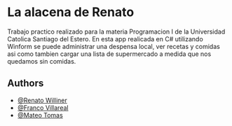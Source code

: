 # La alacena de Renato

Trabajo practico realizado para la materia Programacion I de la Universidad Catolica Santiago del Estero.
En esta app realicada en C# utilizando Winform se puede administrar una despensa local, ver recetas y comidas asi como tambien cargar una lista de supermercado a medida que nos quedamos sin comidas.

## Authors

- [@Renato Williner](https://github.com/renatowilliner)
- [@Franco Villareal](https://github.com/Franco44305)
- [@Mateo Tomas](https://github.com/MateoTomas0912/)
